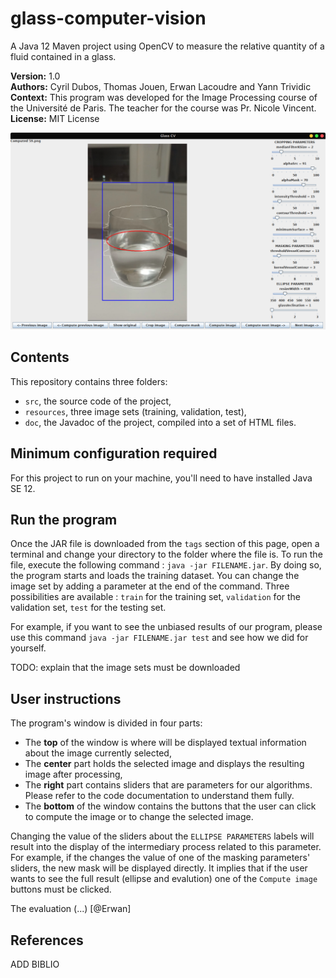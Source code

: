 # glass-computer-vision
A Java 12 Maven project using OpenCV to measure the relative quantity of a fluid contained in a glass.  

**Version:** 1.0  
**Authors:** Cyril Dubos, Thomas Jouen, Erwan Lacoudre and Yann Trividic  
**Context:** This program was developed for the Image Processing course of the Université de Paris. The teacher for the course was Pr. Nicole Vincent.  
**License:** MIT License

![Main window of the app](https://raw.githubusercontent.com/yanntrividic/glass-computer-vision/main/good_evaluation.png)

## Contents

This repository contains three folders:
* `src`, the source code of the project,
* `resources`, three image sets (training, validation, test),
* `doc`, the Javadoc of the project, compiled into a set of HTML files.


## Minimum configuration required

For this project to run on your machine, you'll need to have installed Java SE 12.


## Run the program

Once the JAR file is downloaded from the `tags` section of this page, open a terminal and change your directory to the folder where the file is. To run the file, execute the following command : `java -jar FILENAME.jar`. By doing so, the program starts and loads the training dataset. You can change the image set by adding a parameter at the end of the command. Three possibilities are available : `train` for the training set, `validation` for the validation set, `test` for the testing set.

For example, if you want to see the unbiased results of our program, please use this command `java -jar FILENAME.jar test` and see how we did for yourself.

TODO: explain that the image sets must be downloaded


## User instructions

The program's window is divided in four parts:
* The **top** of the window is where will be displayed textual information about the image currently selected,
* The **center** part holds the selected image and displays the resulting image after processing,
* The **right** part contains sliders that are parameters for our algorithms. Please refer to the code documentation to understand them fully.
* The **bottom** of the window contains the buttons that the user can click to compute the image or to change the selected image.

Changing the value of the sliders about the `ELLIPSE PARAMETERS` labels will result into the display of the intermediary process related to this parameter. For example, if the changes the value of one of the masking parameters' sliders, the new mask will be displayed directly. It implies that if the user wants to see the full result (ellipse and evalution) one of the `Compute image` buttons must be clicked.

The evaluation (...) [@Erwan]


## References

ADD BIBLIO